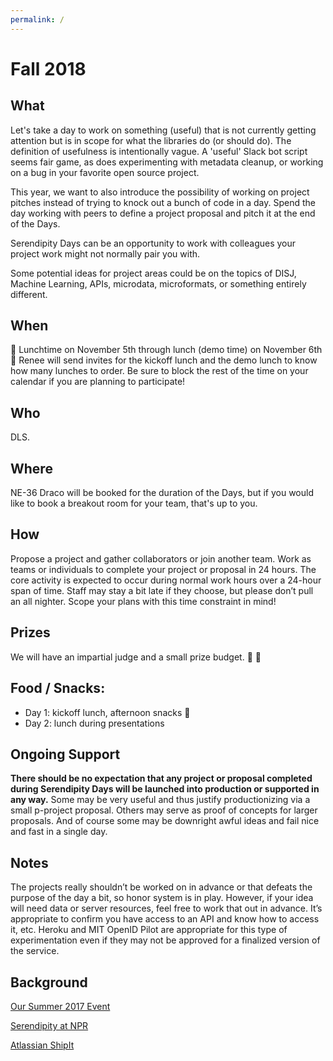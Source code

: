 ```yaml
---
permalink: /
---
```


# Fall 2018

## What

Let's take a day to work on something (useful) that is not currently getting attention but is in scope for what the libraries do (or should do). The definition of usefulness is intentionally vague. A 'useful' Slack bot script seems fair game, as does experimenting with metadata cleanup, or working on a bug in your favorite open source project.

This year, we want to also introduce the possibility of working on project pitches instead of trying to knock out a bunch of code in a day. Spend the day working with peers to define a project proposal and pitch it at the end of the Days.

Serendipity Days can be an opportunity to work with colleagues your project work might not normally pair you with.

Some potential ideas for project areas could be on the topics of DISJ, Machine Learning, APIs, microdata, microformats, or something entirely different.

## When

:rocket: Lunchtime on November 5th through lunch (demo time) on November 6th :rainbow:
Renee will send invites for the kickoff lunch and the demo lunch to know how many lunches to order. Be sure to block the rest of the time on your calendar if you are planning to participate!

## Who

DLS.

## Where

NE-36
Draco will be booked for the duration of the Days, but if you would like to book a breakout room for your team, that's up to you. 

## How

Propose a project and gather collaborators or join another team. Work as teams or individuals to complete your project or proposal in 24 hours. The core activity is expected to occur during normal work hours over a 24-hour span of time. Staff may stay a bit late if they choose, but please don’t pull an all nighter. Scope your plans with this time constraint in mind!


## Prizes

We will have an impartial judge and a small prize budget.
:checkered_flag: :confetti_ball:


## Food / Snacks:

- Day 1: kickoff lunch, afternoon snacks :cookie:
- Day 2: lunch during presentations

## Ongoing Support

**There should be no expectation that any project or proposal completed during Serendipity Days will be launched into production or supported in any way.** Some may be very useful and thus justify productionizing via a small p-project proposal. Others may serve as proof of concepts for larger proposals. And of course some may be downright awful ideas and fail nice and fast in a single day.

## Notes

The projects really shouldn’t be worked on in advance or that defeats the purpose of the day a bit, so honor system is in play. However, if your idea will need data or server resources, feel free to work that out in advance. It’s appropriate to confirm you have access to an API and know how to access it, etc. Heroku and MIT OpenID Pilot are appropriate for this type of experimentation even if they may not be approved for a finalized version of the service.

## Background

[Our Summer 2017 Event](/2017_summer)

[Serendipity at NPR](https://npr.codes/serendipity-at-npr-5fb185bb5864)

[Atlassian ShipIt](https://www.atlassian.com/company/about/shipit)
